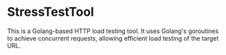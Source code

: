 # StressTestTool
This is a Golang-based HTTP load testing tool. It uses Golang's goroutines to achieve concurrent requests, allowing efficient load testing of the target URL.
